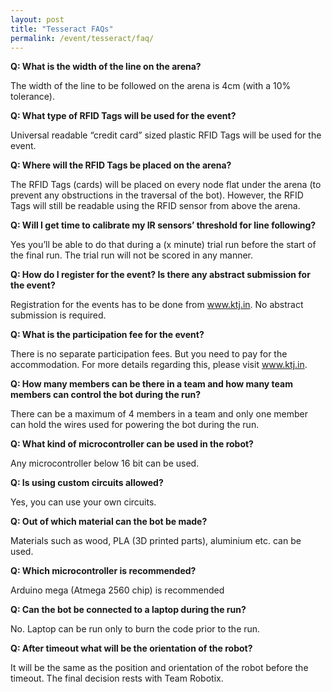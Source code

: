 ```yaml
---
layout: post
title: "Tesseract FAQs"
permalink: /event/tesseract/faq/
---
```


**Q: What is the width of the line on the arena?**

The width of the line to be followed on the arena is 4cm (with a 10% tolerance).

**Q: What type of RFID Tags will be used for the event?**

Universal readable “credit card” sized plastic RFID Tags will be used for the event. 

**Q: Where will the RFID Tags be placed on the arena?**

The RFID Tags (cards) will be placed on every node flat under the arena (to prevent any obstructions in the traversal of the bot). However, the RFID Tags will still be readable using the RFID sensor from above the arena.

**Q: Will I get time to calibrate my IR sensors’ threshold for line following?**

Yes you’ll be able to do that during a (x minute) trial run before the start of the final run. The trial run will not be scored in any manner.

**Q: How do I register for the event? Is there any abstract submission for the event?**

Registration for the events has to be done from www.ktj.in. No abstract submission is required.

**Q: What is the participation fee for the event?**

There is no separate participation fees. But you need to pay for the accommodation. For more details regarding this, please visit www.ktj.in.

**Q: How many members can be there in a team and how many team members can control the bot during the run?**

There can be a maximum of 4 members in a team and only one member can hold the wires used for powering the bot during the run.

**Q: What kind of microcontroller can be used in the robot?**

Any microcontroller below 16 bit can be used.

**Q: Is using custom circuits allowed?**

Yes, you can use your own circuits.

**Q: Out of which material can the bot be made?**

Materials such as wood, PLA (3D printed parts), aluminium etc. can be used.

**Q: Which microcontroller is recommended?**

Arduino mega (Atmega 2560 chip) is recommended

**Q: Can the bot be connected to a laptop during the run?**

No. Laptop can be run only to burn the code prior to the run.

**Q: After timeout what will be the orientation of the robot?**

It will be the same as the position and orientation of the robot before the timeout. The final decision rests with Team Robotix.

